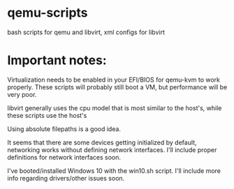 # qemu-scripts
bash scripts for qemu and libvirt, xml configs for libvirt

# Important notes:

Virtualization needs to be enabled in your EFI/BIOS for qemu-kvm to work properly. These scripts will probably still boot a VM, but performance will be very poor.

libvirt generally uses the cpu model that is most similar to the host's, while these scripts use the host's

Using absolute filepaths is a good idea.

It seems that there are some devices getting initialized by default, networking works without defining network interfaces. I'll include proper definitions for network interfaces soon.

I've booted/installed Windows 10 with the win10.sh script. 
I'll include more info regarding drivers/other issues soon.

